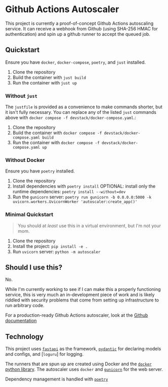 # Github Actions Autoscaler

This project is currently a proof-of-concept Github Actions autoscaling service. It can receive a webhook from Github (using SHA-256 HMAC for authentication) and spin up a github runner to accept the queued job.

## Quickstart

Ensure you have `docker`, `docker-compose`, `poetry`, and `just` installed.

1. Clone the repository
1. Build the container with `just build`
1. Run the container with `just up`

### Without `just`

The `justfile` is provided as a convenience to make commands shorter, but it isn't fully necessary. You can replace any of the listed `just` commands above with `docker compose -f devstack/docker-compose.yaml`.:

1. Clone the repository
1. Build the container with `docker compose -f devstack/docker-compose.yaml build`
1. Run the container with `docker compose -f devstack/docker-compose.yaml up`

### Without Docker

Ensure you have `poetry` installed.

1. Clone the repository
1. Install dependencies with `poetry install`
   OPTIONAL: install only the runtime dependencies: `poetry install --without=dev`
1. Run the `gunicorn` server: `poetry run gunicorn -b 0.0.0.0:5000 -k uvicorn.workers.UvicornWorker 'autoscaler:create_app()'`

### Minimal Quickstart

> You should at _least_ use this in a virtual environment, but I'm not your mom.

1. Clone the repository
1. Install the project: `pip install -e .`
1. Run `uvicorn` server: `python -m autoscaler`

## Should I use this?

No.

While I'm currently working to see if I can make this a properly functioning service, this is very much an in-development piece of work and is likely riddled with security problems that come from setting up infrastructure to run arbitrary code.

For a production-ready Github Actions autoscaler, look at the [Github documentation](https://docs.github.com/en/actions/hosting-your-own-runners/autoscaling-with-self-hosted-runners)

## Technology

This project uses [`fastapi`](https://fastapi.tiangolo.com/) as the framework, [`pydantic`](https://docs.pydantic.dev/) for declaring models and configs, and [`loguru`] for logging.

The runners that are spun up are created using Docker and the [`docker` python library](https://github.com/docker/docker-py). The autoscaler uses `docker` and [`gunicorn`](https://gunicorn.org/) for the web server.

Dependency management is handled with [`poetry`](https://python-poetry.org/)
